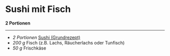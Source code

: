# Sushi mit Fisch

**2 Portionen**

---

- *2 Portionen* [Sushi (Grundrezept)](Sushi_Grundrezept.md)
- *200 g* Fisch (z.B. Lachs, Räucherlachs oder Tunfisch)
- *50 g* Frischkäse